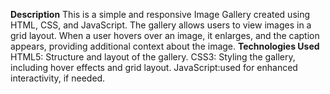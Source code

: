 **Description**
This is a simple and responsive Image Gallery created using HTML, CSS, and JavaScript. 
The gallery allows users to view images in a grid layout. When a user hovers over an image, it enlarges, and the caption appears, providing additional context about the image.
**Technologies Used**
HTML5: Structure and layout of the gallery.
CSS3: Styling the gallery, including hover effects and grid layout.
JavaScript:used for enhanced interactivity, if needed.
